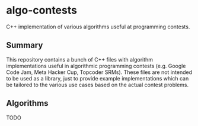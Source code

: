 # algo-contests
C++ implementation of various algorithms useful at programming contests.

## Summary

This repository contains a bunch of C++ files with algorithm implementations useful in algorithmic programming contests (e.g. Google Code Jam, Meta Hacker Cup, Topcoder SRMs). These files are not intended to be used as a library, just to provide example implementations which can be tailored to the various use cases based on the actual contest problems.

## Algorithms

TODO
